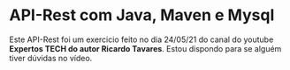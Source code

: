# API-Rest com Java, Maven e Mysql

Este API-Rest foi um exercicio feito no dia 24/05/21 do canal do youtube <strong>Expertos TECH do autor Ricardo Tavares</strong>. Estou dispondo para se alguém tiver dúvidas no vídeo.
